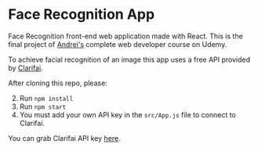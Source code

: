 # Face Recognition App
Face Recognition front-end web application made with React. This is the final project of [Andrei's](https://github.com/aneagoie) complete web developer course on Udemy.

To achieve facial recognition of an image this app uses a free API provided by [Clarifai](https://www.clarifai.com/).

After cloning this repo, please:

2. Run `npm install`
3. Run `npm start`
4. You must add your own API key in the `src/App.js` file to connect to Clarifai.

You can grab Clarifai API key [here](https://www.clarifai.com/).

